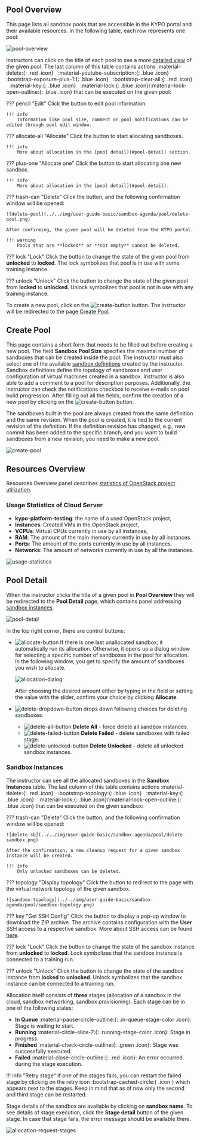 ## Pool Overview

This page lists all sandbox pools that are accessible in the KYPO portal and their available resources. In the following table, each row represents one pool: 

![pool-overview](../../img/user-guide-basic/sandbox-agenda/pool/pool-overview.png)

Instructors can click on the title of each pool to see a more [detailed view](#pool-detail) of the given pool. The last column of this table contains actions :material-delete:{: .red .icon} &nbsp; :material-youtube-subscription:{: .blue .icon} &nbsp; :bootstrap-exposure-plus-1:{: .blue .icon} &nbsp; :bootstrap-clear-all:{: .red .icon} &nbsp; :material-key:{: .blue .icon} &nbsp; :material-lock:{: .blue .icon}/:material-lock-open-outline:{: .blue .icon} that can be executed on the given pool: 


??? pencil "Edit"
    Click the button to edit pool information.

    !!! info 
        Information like pool size, comment or pool notifications can be edited through pool edit window. 

??? allocate-all "Allocate"
    Click the button to start allocating sandboxes.

    !!! info 
        More about allocation in the [pool detail](#pool-detail) section. 

??? plus-one "Allocate one"
    Click the button to start allocating one new sandbox.

    !!! info 
        More about allocation in the [pool detail](#pool-detail). 

??? trash-can "Delete"
    Click the button, and the following confirmation window will be opened:

    ![delete-pool](../../img/user-guide-basic/sandbox-agenda/pool/delete-pool.png)

    After confirming, the given pool will be deleted from the KYPO portal.

    !!! warning
        Pools that are **locked** or **not empty** cannot be deleted.

??? lock "Lock"
    Click the button to change the state of the given pool from **unlocked** to **locked**. The lock symbolizes that pool is in use with some training instance.

??? unlock "Unlock"
    Click the button to change the state of the given pool from **locked** to **unlocked**. Unlock symbolizes that pool is not in use with any training instance.   

 To create a new pool, click on the ![create-button](../../img/buttons/create-button.png) button. The instructor will be redirected to the page [Create Pool](#create-pool).

## Create Pool
This page contains a short form that needs to be filled out before creating a new pool. The field **Sandbox Pool Size** specifies the maximal number of sandboxes that can be created inside the pool. The instructor must also select one of the available [sandbox definitions](./sandbox-definition.md) created by the instructor. Sandbox definitions define the topology of sandboxes and user configuration of virtual machines created in a sandbox. Instructor is also able to add a comment to a pool for description purposes. Additionally, the instructor can check the notifications checkbox to receive e-mails on pool build progression. After filling out all the fields, confirm the creation of a new pool by clicking on the ![create-button](../../img/buttons/create-button.png) button. 

The sandboxes built in the pool are always created from the same definition and the same revision. When the pool is created, it is tied to the current revision of the definition. If the definition revision has changed, e.g., new commit has been added to the specific branch, and you want to build sandboxes from a new revision, you need to make a new pool.
 
![create-pool](../../img/user-guide-basic/sandbox-agenda/pool/create-pool.png)

## Resources Overview

Resources Overview panel describes [statistics of OpenStack project utilization](#1-usage-statistics-of-cloud-server).

### Usage Statistics of Cloud Server
* **kypo-platform-testing**: the name of a used OpenStack project,
* **Instances**: Created VMs in the OpenStack project,
* **VCPUs**: Virtual CPUs currently in use by all instances,
* **RAM**: The amount of the main memory currently in use by all instances.
* **Ports**: The amount of the ports currently in use by all instances.
* **Networks**: The amount of networks currently in use by all the instances.

![usage-statistics](../../img/user-guide-basic/sandbox-agenda/resources/usage-stats.png)

## Pool Detail
When the instructor clicks the title of a given pool in **Pool Overview** they will be redirected to the **Pool Detail** page, which contains panel addressing [sandbox instances](#sandbox-instances).

![pool-detail](../../img/user-guide-basic/sandbox-agenda/pool/pool-detail.png)

In the top right corner, there are control buttons:

 * ![allocate-button](../../img/buttons/allocate-some-button.png) If there is one last unallocated sandbox, it automatically run its allocation. Otherwise, it opens up a dialog window for selecting a specific number of sandboxes in the pool for allocation.
    <br/>In the following window, you get to specify the amount of sandboxes you wish to allocate. 

    ![allocation-dialog](../../img/user-guide-basic/sandbox-agenda/pool/allocation-dialog.png)

    After choosing the desired amount either by typing in the field or setting the value with the slider, confirm your choice by clicking **Allocate**.



 * ![delete-dropdown-button](../../img/buttons/delete-dropdown-button.png) drops down following choices for deleting sandboxes:

    * ![delete-all-button](../../img/buttons/delete-all-button.png) **Delete All** - force delete all sandbox instances.
    * ![delete-failed-button](../../img/buttons/delete-failed-button.png) **Delete Failed** - delete sandboxes with failed stage.
    * ![delete-unlocked-button](../../img/buttons/delete-unlocked-button.png) **Delete Unlocked** - delete all unlocked sandbox instances.

### Sandbox Instances

The instructor can see all the allocated sandboxes in the **Sandbox Instances** table. The last column of this table contains actions :material-delete:{: .red .icon} &nbsp; :bootstrap-topology:{: .blue .icon} &nbsp; :material-key:{: .blue .icon} &nbsp; :material-lock:{: .blue .icon}/:material-lock-open-outline:{: .blue .icon} that can be executed on the given sandbox:

??? trash-can "Delete"
    Click the button, and the following confirmation window will be opened:

    ![delete-sb](../../img/user-guide-basic/sandbox-agenda/pool/delete-sandbox.png)

    After the confirmation, a new cleanup request for a given sandbox instance will be created.

    !!! info 
        Only unlocked sandboxes can be deleted.

??? topology "Display topology"
    Click the button to redirect to the page with the virtual network topology of the given sandbox.

    ![sandbox-topology](../../img/user-guide-basic/sandbox-agenda/pool/sandbox-topology.png)

??? key "Get SSH Config"
    Click the button to display a pop-up window to download the ZIP archive. The archive contains configuration with the **User** SSH access to a respective sandbox. More about SSH access can be found [here](../../user-guide-advanced/sandboxes/sandbox-access.md).

??? lock "Lock"
    Click the button to change the state of the sandbox instance from **unlocked** to **locked**. Lock symbolizes that the sandbox instance is connected to a training run. 

??? unlock "Unlock"
    Click the button to change the state of the sandbox instance from **locked** to **unlocked**. Unlock symbolizes that the sandbox instance can be connected to a training run. 

Allocation itself consists of **three** stages (allocation of a sandbox in the cloud, sandbox networking, sandbox provisioning). Each stage can be in one of the following states:

* **In Queue** :material-pause-circle-outline:{: .in-queue-stage-color .icon}: Stage is waiting to start.
* **Running** :material-circle-slice-7:{: .running-stage-color .icon}: Stage in progress.
* **Finished** :material-check-circle-outline:{: .green .icon}:  Stage was successfully executed.
* **Failed** :material-close-circle-outline:{: .red .icon}: An error occurred during the stage execution. 

!!! info "Retry stage"
    If one of the stages fails, you can restart the failed stage by clicking on the retry icon :bootstrap-cached-circle:{ .icon } which appears next to the stages. Keep in mind that as of now only the second and third stage can be restarted.

Stage details of the sandbox are available by clicking on **sandbox name**. To see details of stage execution, click the **Stage detail** button of the given stage. In case that stage fails, the error message should be available there.

![allocation-request-stages](../../img/user-guide-basic/sandbox-agenda/pool/allocation-request-stages.png)
